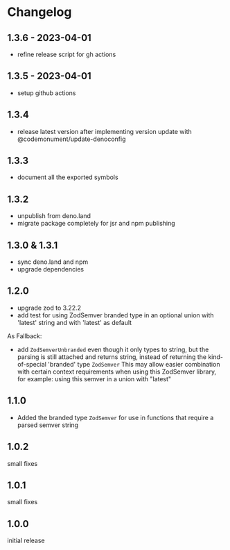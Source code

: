 # Changelog

## 1.3.6 - 2023-04-01

- refine release script for gh actions

## 1.3.5 - 2023-04-01

- setup github actions

## 1.3.4

- release latest version after implementing version update with @codemonument/update-denoconfig

## 1.3.3

- document all the exported symbols

## 1.3.2

- unpublish from deno.land
- migrate package completely for jsr and npm publishing

## 1.3.0 & 1.3.1

- sync deno.land and npm
- upgrade dependencies

## 1.2.0

- upgrade zod to 3.22.2
- add test for using ZodSemver branded type in an optional union with 'latest' string and with 'latest' as default

As Fallback:

- add `ZodSemverUnbranded` even though it only types to string, but the parsing is still attached and returns string,
  instead of returning the kind-of-special 'branded' type `ZodSemver`
  This may allow easier combination with certain context requirements when using this ZodSemver library,
  for example: using this semver in a union with "latest"

## 1.1.0

- Added the branded type `ZodSemver` for use in functions that require a parsed semver string

## 1.0.2

small fixes

## 1.0.1

small fixes

## 1.0.0

initial release
